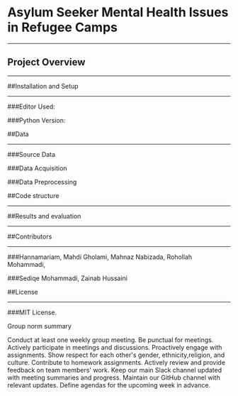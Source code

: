 
# Asylum Seeker Mental Health Issues in Refugee Camps 

_____________________________________________________________________ 

## Project Overview 

______________________________________________________________________________ 

    

 

##Installation and Setup 

_____________________________________________________________________________________ 

###Editor Used:  

###Python Version: 

##Data 

____________________________________________________________________________________ 

###Source Data 

 

###Data Acquisition 

 

###Data Preprocessing 

 

##Code structure 

______________________________________________________________________________ 

##Results and evaluation 

_____________________________________________________________________________________ 

  

 

##Contributors 

_______________________________________________________________________________________________________________ 

###Hannamariam, Mahdi Gholami, Mahnaz Nabizada, Rohollah Mohammadi,  

###Sediqe Mohammadi, Zainab Hussaini 

 

##License 

______________________________________________________________________________________________________ 

 ###MIT License. 






Group norm summary

Conduct at least one weekly group meeting.
Be punctual for meetings.
Actively participate in meetings and discussions.
Proactively engage with assignments.
Show respect for each other's gender, ethnicity,religion, and culture.
Contribute to homework assignments.
Actively review and provide feedback on team members' work.
Keep our main Slack channel updated with meeting summaries and progress.
Maintain our GitHub channel with relevant updates.
Define agendas for the upcoming week in advance.
